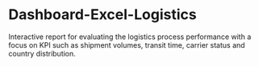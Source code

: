 # Dashboard-Excel-Logistics
 Interactive report for evaluating the logistics process performance with a focus on KPI such as shipment volumes, transit time, carrier status and country distribution.
